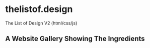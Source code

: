 # thelistof.design
The List of Design V2 (html/css/js)

## A Website Gallery Showing The Ingredients
